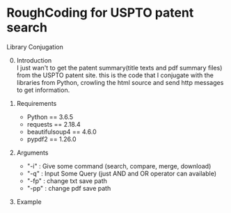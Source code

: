 RoughCoding for USPTO patent search
===================================
Library Conjugation

0. Introduction   
    I just wan't to get the patent summary(title texts and pdf summary files) from the USPTO patent site.
    this is the code that I conjugate with the libraries from Python, crowling the html source and send http messages to get information.

1. Requirements   
    - Python == 3.6.5   
    - requests == 2.18.4   
    - beautifulsoup4 == 4.6.0   
    - pypdf2 == 1.26.0

2. Arguments   
    - "-i" : Give some command (search, compare, merge, download)   
    - "-q" : Input Some Query (just AND and OR operator can available)   
    - "-fp" : change txt save path   
    - "-pp" : change pdf save path

3. Example
